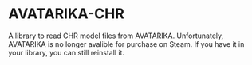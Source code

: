 # AVATARIKA-CHR
A library to read CHR model files from AVATARIKA. Unfortunately, AVATARIKA is no longer avalible for purchase on Steam. If you have it in your library, you can still reinstall it.
